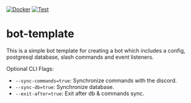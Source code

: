 [![Docker](https://github.com/disgoorg/bot-template/actions/workflows/docker-build.yml/badge.svg)](https://github.com/disgoorg/bot-template/actions/workflows/docker-build.yml)
[![Test](https://github.com/disgoorg/bot-template/actions/workflows/go-test.yml/badge.svg)](https://github.com/disgoorg/bot-template/actions/workflows/go-test.yml)

# bot-template

This is a simple bot template for creating a bot which includes a config, postgresql database, slash commands and event listeners.

Optional CLI Flags:
- `--sync-commands=true`: Synchronize commands with the discord.
- `--sync-db=true`: Synchronize database.
- `--exit-after=true`: Exit after db & commands sync.
